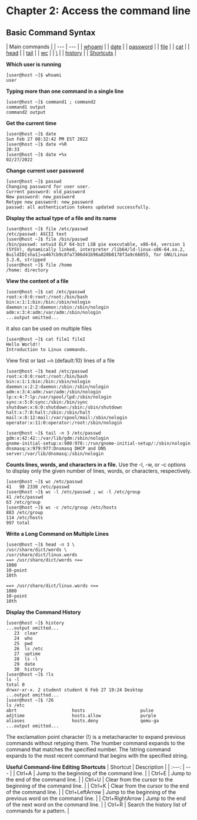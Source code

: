 # Chapter 2: Access the command line
## Basic Command Syntax

| Main commands |
| --- | --- |
| [whoami](#whoami) |
| [date](#date) |
| [password](#password) |
| [file](#file) |
| [cat](#cat) |
| [head](#head) |
| [tail](#tail) |
| [wc](#wc) |
| [\\](#\\) |
| [history](#history) |
| [Shortcuts](#Shortcuts) |

<a name="whoami"></a>
**Which user is running** 
```console
[user@host ~]$ whoami
user
```

**Typing more than one command in a single line**
```console
[user@host ~]$ command1 ; command2
command1 output
command2 output
```

<a name="date"></a>
**Get the current time**
```console
[user@host ~]$ date
Sun Feb 27 08:32:42 PM EST 2022
[user@host ~]$ date +%R
20:33
[user@host ~]$ date +%x
02/27/2022
```

<a name="password"></a>
**Change current user password**
```console
[user@host ~]$ passwd
Changing password for user user.
Current password: old_password
New password: new_password
Retype new password: new_password
passwd: all authentication tokens updated successfully.
```

<a name="file"></a>
**Display the actual type of a file and its name**
```console
[user@host ~]$ file /etc/passwd
/etc/passwd: ASCII text
[user@host ~]$ file /bin/passwd
/bin/passwd: setuid ELF 64-bit LSB pie executable, x86-64, version 1 (SYSV), dynamically linked, interpreter /lib64/ld-linux-x86-64.so.2, BuildID[sha1]=a467cb9c8fa7306d41b96a820b0178f3a9c66055, for GNU/Linux 3.2.0, stripped
[user@host ~]$ file /home
/home: directory
```

<a name="cat"></a>
**View the content of a file**
```console
[user@host ~]$ cat /etc/passwd
root:x:0:0:root:/root:/bin/bash
bin:x:1:1:bin:/bin:/sbin/nologin
daemon:x:2:2:daemon:/sbin:/sbin/nologin
adm:x:3:4:adm:/var/adm:/sbin/nologin
...output omitted...
```
it also can be used on multiple files
```console
[user@host ~]$ cat file1 file2
Hello World!!
Introduction to Linux commands.
```

<a name="head"></a>
<a name="tail"></a>
View first or last ~n (default:10) lines of a file 
```console
[user@host ~]$ head /etc/passwd
root:x:0:0:root:/root:/bin/bash
bin:x:1:1:bin:/bin:/sbin/nologin
daemon:x:2:2:daemon:/sbin:/sbin/nologin
adm:x:3:4:adm:/var/adm:/sbin/nologin
lp:x:4:7:lp:/var/spool/lpd:/sbin/nologin
sync:x:5:0:sync:/sbin:/bin/sync
shutdown:x:6:0:shutdown:/sbin:/sbin/shutdown
halt:x:7:0:halt:/sbin:/sbin/halt
mail:x:8:12:mail:/var/spool/mail:/sbin/nologin
operator:x:11:0:operator:/root:/sbin/nologin
```
```console
[user@host ~]$ tail -n 3 /etc/passwd
gdm:x:42:42::/var/lib/gdm:/sbin/nologin
gnome-initial-setup:x:980:978::/run/gnome-initial-setup/:/sbin/nologin
dnsmasq:x:979:977:Dnsmasq DHCP and DNS server:/var/lib/dnsmasq:/sbin/nologin
```

<a name="wc"></a>
**Counts lines, words, and characters in a file.** Use the -l, -w, or -c options to display only the given number of lines, words, or characters, respectively.
```console
[user@host ~]$ wc /etc/passwd
41   98 2338 /etc/passwd
[user@host ~]$ wc -l /etc/passwd ; wc -l /etc/group
41 /etc/passwd
63 /etc/group
[user@host ~]$ wc -c /etc/group /etc/hosts
883 /etc/group
114 /etc/hosts
997 total
```

<a name="\"></a>
**Write a Long Command on Multiple Lines**
```console
[user@host ~]$ head -n 3 \
/usr/share/dict/words \
/usr/share/dict/linux.words
==> /usr/share/dict/words <==
1080
10-point
10th

==> /usr/share/dict/linux.words <==
1080
10-point
10th
```

<a name="history"></a>
**Display the Command History**
```console
[user@host ~]$ history
...output omitted...
   23  clear
   24  who
   25  pwd
   26  ls /etc
   27  uptime
   28  ls -l
   29  date
   30  history
[user@host ~]$ !ls
ls -l
total 0
drwxr-xr-x. 2 student student 6 Feb 27 19:24 Desktop
...output omitted...
[user@host ~]$ !26
ls /etc
abrt                     hosts                     pulse
adjtime                  hosts.allow               purple
aliases                  hosts.deny                qemu-ga
...output omitted...
```
The exclamation point character (!) is a metacharacter to expand previous commands without retyping them. The !number command expands to the command that matches the specified number. The !string command expands to the most recent command that begins with the specified string.

<a name="Shortcuts"></a>
**Useful Command-line Editing Shortcuts**
| Shortcut | Description |
| :---: | --- |
| Ctrl+A	| Jump to the beginning of the command line. |
| Ctrl+E	| Jump to the end of the command line. |
| Ctrl+U	| Clear from the cursor to the beginning of the command line. |
| Ctrl+K	| Clear from the cursor to the end of the command line. |
| Ctrl+LeftArrow	| Jump to the beginning of the previous word on the command line. |
| Ctrl+RightArrow	| Jump to the end of the next word on the command line. |
| Ctrl+R	| Search the history list of commands for a pattern. |
